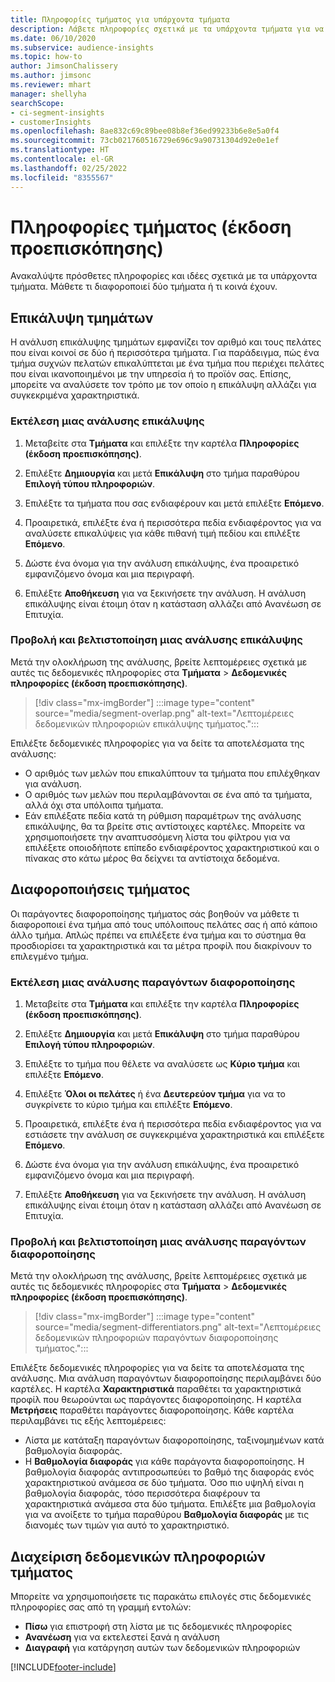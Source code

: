 ```yaml
---
title: Πληροφορίες τμήματος για υπάρχοντα τμήματα
description: Λάβετε πληροφορίες σχετικά με τα υπάρχοντα τμήματα για να δείτε τις διαφορές και τα κοινά σημεία.
ms.date: 06/10/2020
ms.subservice: audience-insights
ms.topic: how-to
author: JimsonChalissery
ms.author: jimsonc
ms.reviewer: mhart
manager: shellyha
searchScope:
- ci-segment-insights
- customerInsights
ms.openlocfilehash: 8ae832c69c89bee08b8ef36ed99233b6e8e5a0f4
ms.sourcegitcommit: 73cb021760516729e696c9a90731304d92e0e1ef
ms.translationtype: HT
ms.contentlocale: el-GR
ms.lasthandoff: 02/25/2022
ms.locfileid: "8355567"
---
```

# <a name="segment-insights-preview"></a>Πληροφορίες τμήματος (έκδοση προεπισκόπησης)

Ανακαλύψτε πρόσθετες πληροφορίες και ιδέες σχετικά με τα υπάρχοντα τμήματα. Μάθετε τι διαφοροποιεί δύο τμήματα ή τι κοινά έχουν.

## <a name="segment-overlap"></a>Επικάλυψη τμημάτων

Η ανάλυση επικάλυψης τμημάτων εμφανίζει τον αριθμό και τους πελάτες που είναι κοινοί σε δύο ή περισσότερα τμήματα. Για παράδειγμα, πώς ένα τμήμα συχνών πελατών επικαλύπτεται με ένα τμήμα που περιέχει πελάτες που είναι ικανοποιημένοι με την υπηρεσία ή το προϊόν σας.
Επίσης, μπορείτε να αναλύσετε τον τρόπο με τον οποίο η επικάλυψη αλλάζει για συγκεκριμένα χαρακτηριστικά.

### <a name="run-an-overlap-analysis"></a>Εκτέλεση μιας ανάλυσης επικάλυψης

1. Μεταβείτε στα **Τμήματα** και επιλέξτε την καρτέλα **Πληροφορίες (έκδοση προεπισκόπησης)**.

1. Επιλέξτε **Δημιουργία** και μετά **Επικάλυψη** στο τμήμα παραθύρου **Επιλογή τύπου πληροφοριών**.

1. Επιλέξτε τα τμήματα που σας ενδιαφέρουν και μετά επιλέξτε **Επόμενο**.

1. Προαιρετικά, επιλέξτε ένα ή περισσότερα πεδία ενδιαφέροντος για να αναλύσετε επικαλύψεις για κάθε πιθανή τιμή πεδίου και επιλέξτε **Επόμενο**.

1. Δώστε ένα όνομα για την ανάλυση επικάλυψης, ένα προαιρετικό εμφανιζόμενο όνομα και μια περιγραφή.

1. Επιλέξτε **Αποθήκευση** για να ξεκινήσετε την ανάλυση. Η ανάλυση επικάλυψης είναι έτοιμη όταν η κατάσταση αλλάζει από Ανανέωση σε Επιτυχία.

### <a name="view-and-optimize-an-overlap-analysis"></a>Προβολή και βελτιστοποίηση μιας ανάλυσης επικάλυψης

Μετά την ολοκλήρωση της ανάλυσης, βρείτε λεπτομέρειες σχετικά με αυτές τις δεδομενικές πληροφορίες στα **Τμήματα** > **Δεδομενικές πληροφορίες (έκδοση προεπισκόπησης)**.

> [!div class="mx-imgBorder"]
> :::image type="content" source="media/segment-overlap.png" alt-text="Λεπτομέρειες δεδομενικών πληροφοριών επικάλυψης τμήματος.":::

Επιλέξτε δεδομενικές πληροφορίες για να δείτε τα αποτελέσματα της ανάλυσης:

- Ο αριθμός των μελών που επικαλύπτουν τα τμήματα που επιλέχθηκαν για ανάλυση.
- Ο αριθμός των μελών που περιλαμβάνονται σε ένα από τα τμήματα, αλλά όχι στα υπόλοιπα τμήματα.
- Εάν επιλέξατε πεδία κατά τη ρύθμιση παραμέτρων της ανάλυσης επικάλυψης, θα τα βρείτε στις αντίστοιχες καρτέλες. Μπορείτε να χρησιμοποιήσετε την αναπτυσσόμενη λίστα του φίλτρου για να επιλέξετε οποιοδήποτε επίπεδο ενδιαφέροντος χαρακτηριστικού και ο πίνακας στο κάτω μέρος θα δείχνει τα αντίστοιχα δεδομένα.

## <a name="segment-differentiators"></a>Διαφοροποιήσεις τμήματος

Οι παράγοντες διαφοροποίησης τμήματος σάς βοηθούν να μάθετε τι διαφοροποιεί ένα τμήμα από τους υπόλοιπους πελάτες σας ή από κάποιο άλλο τμήμα. Απλώς πρέπει να επιλέξετε ένα τμήμα και το σύστημα θα προσδιορίσει τα χαρακτηριστικά και τα μέτρα προφίλ που διακρίνουν το επιλεγμένο τμήμα.

### <a name="run-a-differentiator-analysis"></a>Εκτέλεση μιας ανάλυσης παραγόντων διαφοροποίησης

1. Μεταβείτε στα **Τμήματα** και επιλέξτε την καρτέλα **Πληροφορίες (έκδοση προεπισκόπησης)**.

1. Επιλέξτε **Δημιουργία** και μετά **Επικάλυψη** στο τμήμα παραθύρου **Επιλογή τύπου πληροφοριών**.

1. Επιλέξτε το τμήμα που θέλετε να αναλύσετε ως **Κύριο τμήμα** και επιλέξτε **Επόμενο**.

1. Επιλέξτε **Όλοι οι πελάτες** ή ένα **Δευτερεύον τμήμα** για να το συγκρίνετε το κύριο τμήμα και επιλέξτε **Επόμενο**.

1. Προαιρετικά, επιλέξτε ένα ή περισσότερα πεδία ενδιαφέροντος για να εστιάσετε την ανάλυση σε συγκεκριμένα χαρακτηριστικά και επιλέξετε **Επόμενο**.

1. Δώστε ένα όνομα για την ανάλυση επικάλυψης, ένα προαιρετικό εμφανιζόμενο όνομα και μια περιγραφή.

1. Επιλέξτε **Αποθήκευση** για να ξεκινήσετε την ανάλυση. Η ανάλυση επικάλυψης είναι έτοιμη όταν η κατάσταση αλλάζει από Ανανέωση σε Επιτυχία.

### <a name="view-and-optimize-a-differentiators-analysis"></a>Προβολή και βελτιστοποίηση μιας ανάλυσης παραγόντων διαφοροποίησης

Μετά την ολοκλήρωση της ανάλυσης, βρείτε λεπτομέρειες σχετικά με αυτές τις δεδομενικές πληροφορίες στα **Τμήματα** > **Δεδομενικές πληροφορίες (έκδοση προεπισκόπησης)**.

> [!div class="mx-imgBorder"]
> :::image type="content" source="media/segment-differentiators.png" alt-text="Λεπτομέρειες δεδομενικών πληροφοριών παραγόντων διαφοροποίησης τμήματος.":::

Επιλέξτε δεδομενικές πληροφορίες για να δείτε τα αποτελέσματα της ανάλυσης. Μια ανάλυση παραγόντων διαφοροποίησης περιλαμβάνει δύο καρτέλες. Η καρτέλα **Χαρακτηριστικά** παραθέτει τα χαρακτηριστικά προφίλ που θεωρούνται ως παράγοντες διαφοροποίησης. Η καρτέλα **Μετρήσεις** παραθέτει παράγοντες διαφοροποίησης. Κάθε καρτέλα περιλαμβάνει τις εξής λεπτομέρειες:

- Λίστα με κατάταξη παραγόντων διαφοροποίησης, ταξινομημένων κατά βαθμολογία διαφοράς.
- Η **Βαθμολογία διαφοράς** για κάθε παράγοντα διαφοροποίησης. Η βαθμολογία διαφοράς αντιπροσωπεύει το βαθμό της διαφοράς ενός χαρακτηριστικού ανάμεσα σε δύο τμήματα. Όσο πιο υψηλή είναι η βαθμολογία διαφοράς, τόσο περισσότερα διαφέρουν τα χαρακτηριστικά ανάμεσα στα δύο τμήματα. Επιλέξτε μια βαθμολογία για να ανοίξετε το τμήμα παραθύρου **Βαθμολογία διαφοράς** με τις διανομές των τιμών για αυτό το χαρακτηριστικό.

## <a name="manage-segment-insights"></a>Διαχείριση δεδομενικών πληροφοριών τμήματος

Μπορείτε να χρησιμοποιήσετε τις παρακάτω επιλογές στις δεδομενικές πληροφορίες σας από τη γραμμή εντολών:

- **Πίσω** για επιστροφή στη λίστα με τις δεδομενικές πληροφορίες
- **Ανανέωση** για να εκτελεστεί ξανά η ανάλυση
- **Διαγραφή** για κατάργηση αυτών των δεδομενικών πληροφοριών


[!INCLUDE[footer-include](../includes/footer-banner.md)]
